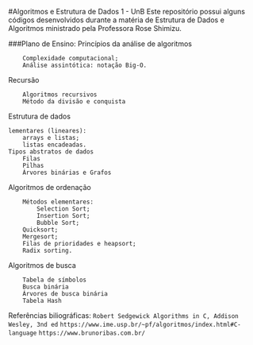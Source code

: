 #Algoritmos e Estrutura de Dados 1 - UnB
Este repositório possui alguns códigos desenvolvidos durante a matéria de Estrutura de Dados e Algoritmos ministrado pela Professora Rose Shimizu.

###Plano de Ensino:
Princípios da análise de algoritmos
```
    Complexidade computacional;
    Análise assintótica: notação Big-O.

```
Recursão
```
    Algoritmos recursivos
    Método da divisão e conquista
```
Estrutura de dados
```
lementares (lineares):
    arrays e listas;
    listas encadeadas.
Tipos abstratos de dados
    Filas
    Pilhas
    Árvores binárias e Grafos
```
Algoritmos de ordenação
```
    Métodos elementares:
        Selection Sort;
        Insertion Sort;
        Bubble Sort;
    Quicksort;
    Mergesort;
    Filas de prioridades e heapsort;
    Radix sorting.
```
Algoritmos de busca
```
    Tabela de símbolos
    Busca binária
    Árvores de busca binária
    Tabela Hash
```

Referências biliográficas:
`Robert Sedgewick Algorithms in C, Addison Wesley, 3nd ed`
`https://www.ime.usp.br/~pf/algoritmos/index.html#C-language`
`https://www.brunoribas.com.br/`